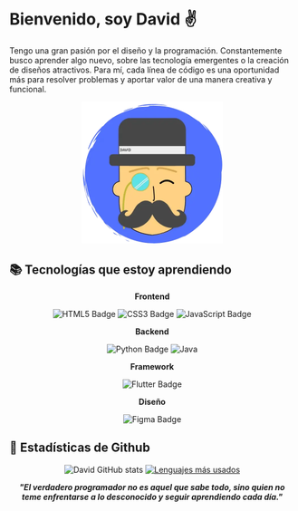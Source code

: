 # Bienvenido, soy David ✌️
Tengo una gran pasión por el diseño y la programación. Constantemente busco aprender algo nuevo, sobre las tecnología emergentes o la creación de diseños atractivos. Para mí, cada línea de código es una oportunidad más para resolver problemas y aportar valor de una manera creativa y funcional.

<div align="center">
  <img src="resources/Elegant.webp" width="250px">
</div>

## 📚 Tecnologías que estoy aprendiendo

<div align="center">

**Frontend**

![HTML5 Badge](https://img.shields.io/badge/HTML5-E34F26?logo=html5&logoColor=fff&style=for-the-badge)
![CSS3 Badge](https://img.shields.io/badge/CSS3-1572B6?logo=css3&logoColor=fff&style=for-the-badge)
![JavaScript Badge](https://img.shields.io/badge/JavaScript-F7DF1E?logo=javascript&logoColor=000&style=for-the-badge)

**Backend**

![Python Badge](https://img.shields.io/badge/Python-3776AB?logo=python&logoColor=fff&style=for-the-badge)
![Java](https://custom-icon-badges.demolab.com/badge/Java-000?logo=icons8-java&logoColor=white&style=for-the-badge)

**Framework**

![Flutter Badge](https://img.shields.io/badge/Flutter-02569B?logo=flutter&logoColor=fff&style=for-the-badge)

**Diseño**

![Figma Badge](https://img.shields.io/badge/Figma-F24E1E?logo=figma&logoColor=fff&style=for-the-badge)

</div>

## 🤖 Estadísticas de Github

<div align="center">

![David GitHub stats](https://github-readme-stats.vercel.app/api?username=davidrt31&show_icons=true&theme=radical&locale=es&rank_icon=github&custom_title=Estadísticas%20de%20David)
[![Lenguajes más usados](https://github-readme-stats.vercel.app/api/top-langs/?username=davidrt31&custom_title=Lenguajes%20utilizados&layout=donut&theme=radical)](https://github.com/anuraghazra/github-readme-stats)

</div>

<div align="center">
  
***"El verdadero programador no es aquel que sabe todo, sino quien no teme enfrentarse a lo desconocido y seguir aprendiendo cada día."***

</div>


